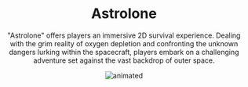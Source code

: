 <div align="center"><h1>Astrolone</h1> </div>
<p></p>

<div align="center"><p>"Astrolone" offers players an immersive 2D survival experience. Dealing with the grim reality of oxygen depletion and confronting the unknown dangers lurking within the spacecraft, players embark on a challenging adventure set against the vast backdrop of outer space.</p> </div>
<p align="center">
  <img src="README/Untitled video - Made with Clipchamp.gif" alt="animated" />
</p>

